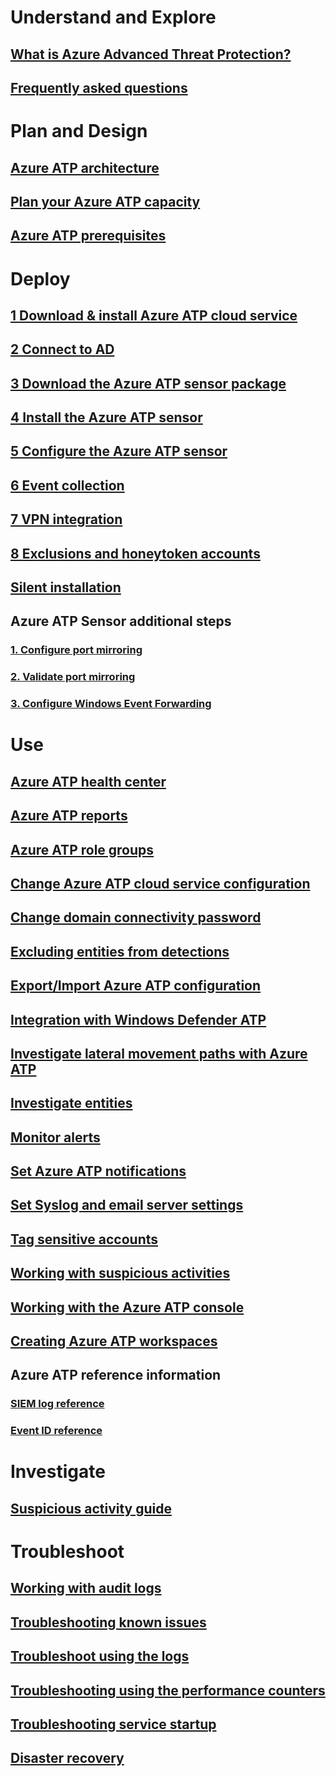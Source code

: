 # Understand and Explore
## [What is Azure Advanced Threat Protection?](what-is-atp.md)
## [Frequently asked questions](atp-technical-faq.md)
# Plan and Design
## [Azure ATP architecture](atp-architecture.md)
## [Plan your Azure ATP capacity](atp-capacity-planning.md)
## [Azure ATP prerequisites](atp-prerequisites.md)
# Deploy
## [1 Download & install Azure ATP cloud service](install-atp-step1.md)
## [2 Connect to AD](install-atp-step2.md)
## [3 Download the Azure ATP sensor package](install-atp-step3.md)
## [4 Install the Azure ATP sensor](install-atp-step4.md)
## [5 Configure the Azure ATP sensor](install-atp-step5.md)
## [6 Event collection](install-atp-step6.md)
## [7 VPN integration](vpn-integration-install-step.md)
## [8 Exclusions and honeytoken accounts](install-atp-step7.md)
## [Silent installation](ATP-silent-installation.md)
## Azure ATP Sensor additional steps
### [1. Configure port mirroring](configure-port-mirroring.md)
### [2. Validate port mirroring](validate-port-mirroring.md)
### [3. Configure Windows Event Forwarding](configure-event-collection.md)
# Use
## [Azure ATP health center](atp-health-center.md)
## [Azure ATP reports](reports.md)
## [Azure ATP role groups](atp-role-groups.md)
## [Change Azure ATP cloud service configuration](modifying-atp-center-configuration.md)
## [Change domain connectivity password](modifying-atp-config-dcpassword.md)
## [Excluding entities from detections](excluding-entities-from-detections.md)
## [Export/Import Azure ATP configuration](ATP-configuration-file.md)
## [Integration with Windows Defender ATP](integrate-wd-atp.md)
## [Investigate lateral movement paths with Azure ATP](use-case-lateral-movement-path.md)
## [Investigate entities](user-profiles.md)
## [Monitor alerts](monitoring-alerts.md)
## [Set Azure ATP notifications](setting-atp-alerts.md)
## [Set Syslog and email server settings](setting-syslog-email-server-settings.md)
## [Tag sensitive accounts](tag-sensitive-accounts.md)
## [Working with suspicious activities](working-with-suspicious-activities.md)
## [Working with the Azure ATP console](working-with-atp-console.md)
## [Creating Azure ATP workspaces](atp-workspaces.md)
## Azure ATP reference information
### [SIEM log reference](cef-format-sa.md)
### [Event ID reference](event-id-reference.md)
# Investigate
## [Suspicious activity guide](suspicious-activity-guide.md)
# Troubleshoot
## [Working with audit logs](troubleshoot-audit.md)
## [Troubleshooting known issues](troubleshooting-atp-known-errors.md)
## [Troubleshoot using the logs](troubleshooting-atp-using-logs.md)
## [Troubleshooting using the performance counters](troubleshooting-atp-using-perf-counters.md)
## [Troubleshooting service startup](troubleshooting-service-startup.md)
## [Disaster recovery](disaster-recovery.md)
